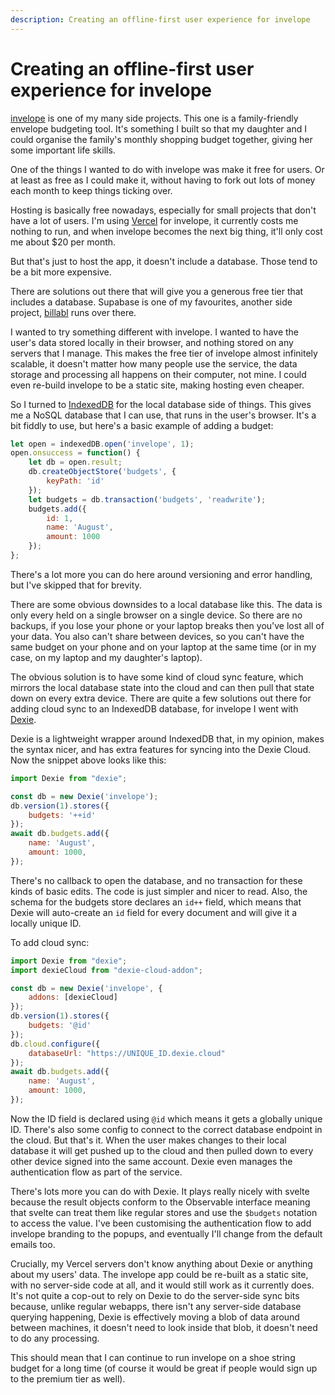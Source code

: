 ```yaml
---
description: Creating an offline-first user experience for invelope
---
```


# Creating an offline-first user experience for invelope

[invelope](https://invelope.co) is one of my many side projects. This one is a
family-friendly envelope budgeting tool. It's something I built so that my daughter and
I could organise the family's monthly shopping budget together, giving her some
important life skills.

One of the things I wanted to do with invelope was make it free for users. Or at least
as free as I could make it, without having to fork out lots of money each month to keep
things ticking over.

Hosting is basically free nowadays, especially for small projects that don't have a lot
of users. I'm using [Vercel](https://vercel.com) for invelope, it currently costs me
nothing to run, and when invelope becomes the next big thing, it'll only cost me about
$20 per month.

But that's just to host the app, it doesn't include a database. Those tend to be a bit
more expensive.

There are solutions out there that will give you a generous free tier that includes a
database. Supabase is one of my favourites, another side project,
[billabl](https://billabl.co) runs over there.

I wanted to try something different with invelope. I wanted to have the user's data
stored locally in their browser, and nothing stored on any servers that I manage. This
makes the free tier of invelope almost infinitely scalable, it doesn't matter how many
people use the service, the data storage and processing all happens on their computer,
not mine. I could even re-build invelope to be a static site, making hosting even
cheaper.

So I turned to [IndexedDB](https://en.wikipedia.org/wiki/IndexedDB) for the local
database side of things. This gives me a NoSQL database that I can use, that runs in the
user's browser. It's a bit fiddly to use, but here's a basic example of adding a budget:

```javascript
let open = indexedDB.open('invelope', 1);
open.onsuccess = function() {
    let db = open.result;
    db.createObjectStore('budgets', {
        keyPath: 'id'
    });
    let budgets = db.transaction('budgets', 'readwrite');
    budgets.add({
        id: 1,
        name: 'August',
        amount: 1000
    });
};
```

There's a lot more you can do here around versioning and error handling, but I've
skipped that for brevity.

There are some obvious downsides to a local database like this. The data is only every
held on a single browser on a single device. So there are no backups, if you lose your
phone or your laptop breaks then you've lost all of your data. You also can't share
between devices, so you can't have the same budget on your phone and on your laptop at
the same time (or in my case, on my laptop and my daughter's laptop).

The obvious solution is to have some kind of cloud sync feature, which mirrors the local
database state into the cloud and can then pull that state down on every extra device.
There are quite a few solutions out there for adding cloud sync to an IndexedDB
database, for invelope I went with [Dexie](https://dexie.org/).

Dexie is a lightweight wrapper around IndexedDB that, in my opinion, makes the syntax
nicer, and has extra features for syncing into the Dexie Cloud. Now the snippet above
looks like this:

```javascript
import Dexie from "dexie";

const db = new Dexie('invelope');
db.version(1).stores({
    budgets: '++id'
});
await db.budgets.add({
    name: 'August',
    amount: 1000,
});
```

There's no callback to open the database, and no transaction for these kinds of basic
edits. The code is just simpler and nicer to read. Also, the schema for the budgets
store declares an `id++` field, which means that Dexie will auto-create an `id` field
for every document and will give it a locally unique ID.

To add cloud sync:

```javascript
import Dexie from "dexie";
import dexieCloud from "dexie-cloud-addon";

const db = new Dexie('invelope', {
    addons: [dexieCloud]
});
db.version(1).stores({
    budgets: '@id'
});
db.cloud.configure({
    databaseUrl: "https://UNIQUE_ID.dexie.cloud"
});
await db.budgets.add({
    name: 'August',
    amount: 1000,
});
```

Now the ID field is declared using `@id` which means it gets a globally unique ID.
There's also some config to connect to the correct database endpoint in the cloud. But
that's it. When the user makes changes to their local database it will get pushed up to
the cloud and then pulled down to every other device signed into the same account. Dexie
even manages the authentication flow as part of the service.

There's lots more you can do with Dexie. It plays really nicely with svelte because the
result objects conform to the Observable interface meaning that svelte can treat them
like regular stores and use the `$budgets` notation to access the value. I've been
customising the authentication flow to add invelope branding to the popups, and
eventually I'll change from the default emails too.

Crucially, my Vercel servers don't know anything about Dexie or anything about my users'
data. The invelope app could be re-built as a static site, with no server-side code at
all, and it would still work as it currently does. It's not quite a cop-out to rely on
Dexie to do the server-side sync bits because, unlike regular webapps, there isn't any
server-side database querying happening, Dexie is effectively moving a blob of data
around between machines, it doesn't need to look inside that blob, it doesn't need to do
any processing.

This should mean that I can continue to run invelope on a shoe string budget for a long
time (of course it would be great if people would sign up to the premium tier as well).
